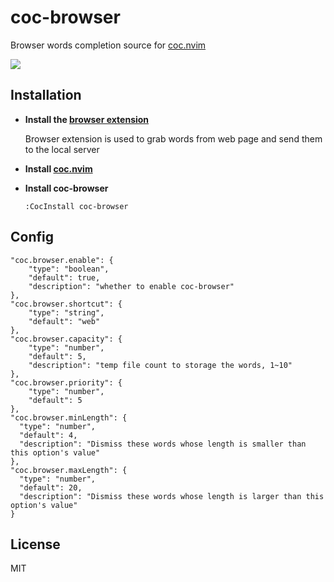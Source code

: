 # coc-browser

Browser words completion source for [coc.nvim](https://github.com/neoclide/coc.nvim)

![](https://user-images.githubusercontent.com/20282795/58379943-f61ae080-7fdc-11e9-98f7-575214fd1a48.gif)

## Installation

- **Install the [browser extension](https://github.com/voldikss/browser-source-provider)**

  Browser extension is used to grab words from web page and send them to the local server

- **Install [coc.nvim](https://github.com/neoclide/coc.nvim)**

- **Install coc-browser**

  ```
  :CocInstall coc-browser
  ```

## Config

```jsonc
"coc.browser.enable": {
    "type": "boolean",
    "default": true,
    "description": "whether to enable coc-browser"
},
"coc.browser.shortcut": {
    "type": "string",
    "default": "web"
},
"coc.browser.capacity": {
    "type": "number",
    "default": 5,
    "description": "temp file count to storage the words, 1~10"
},
"coc.browser.priority": {
    "type": "number",
    "default": 5
},
"coc.browser.minLength": {
  "type": "number",
  "default": 4,
  "description": "Dismiss these words whose length is smaller than this option's value"
},
"coc.browser.maxLength": {
  "type": "number",
  "default": 20,
  "description": "Dismiss these words whose length is larger than this option's value"
}
```

## License

MIT
